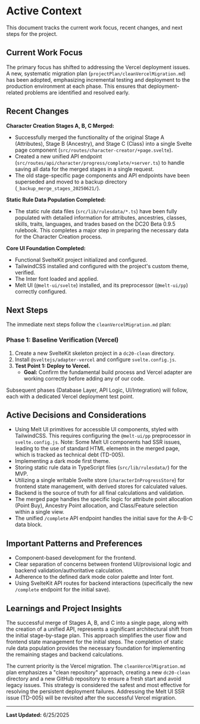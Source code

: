 # Active Context

This document tracks the current work focus, recent changes, and next steps for the project.

## Current Work Focus

The primary focus has shifted to addressing the Vercel deployment issues. A new, systematic migration plan (`projectPlan/cleanVercelMigration.md`) has been adopted, emphasizing incremental testing and deployment to the production environment at each phase. This ensures that deployment-related problems are identified and resolved early.

## Recent Changes

**Character Creation Stages A, B, C Merged:**
- Successfully merged the functionality of the original Stage A (Attributes), Stage B (Ancestry), and Stage C (Class) into a single Svelte page component (`src/routes/character-creator/+page.svelte`).
- Created a new unified API endpoint (`src/routes/api/character/progress/complete/+server.ts`) to handle saving all data for the merged stages in a single request.
- The old stage-specific page components and API endpoints have been superseded and moved to a backup directory (`_backup_merge_stages_20250621/`).

**Static Rule Data Population Completed:**
- The static rule data files (`src/lib/rulesdata/*.ts`) have been fully populated with detailed information for attributes, ancestries, classes, skills, traits, languages, and trades based on the DC20 Beta 0.9.5 rulebook. This completes a major step in preparing the necessary data for the Character Creation process.

**Core UI Foundation Completed:**
- Functional SvelteKit project initialized and configured.
- TailwindCSS installed and configured with the project's custom theme, verified.
- The Inter font loaded and applied.
- Melt UI (`@melt-ui/svelte`) installed, and its preprocessor (`@melt-ui/pp`) correctly configured.

## Next Steps

The immediate next steps follow the `cleanVercelMigration.md` plan:

### Phase 1: Baseline Verification (Vercel)
1.  Create a new SvelteKit skeleton project in a `dc20-clean` directory.
2.  Install `@sveltejs/adapter-vercel` and configure `svelte.config.js`.
3.  **Test Point 1: Deploy to Vercel.**
    *   **Goal:** Confirm the fundamental build process and Vercel adapter are working correctly before adding any of our code.

Subsequent phases (Database Layer, API Logic, UI/Integration) will follow, each with a dedicated Vercel deployment test point.

## Active Decisions and Considerations

- Using Melt UI primitives for accessible UI components, styled with TailwindCSS. This requires configuring the `@melt-ui/pp` preprocessor in `svelte.config.js`. Note: Some Melt UI components had SSR issues, leading to the use of standard HTML elements in the merged page, which is tracked as technical debt (TD-005).
- Implementing a dark mode first theme.
- Storing static rule data in TypeScript files (`src/lib/rulesdata/`) for the MVP.
- Utilizing a single writable Svelte store (`characterInProgressStore`) for frontend state management, with derived stores for calculated values.
- Backend is the source of truth for all final calculations and validation.
- The merged page handles the specific logic for attribute point allocation (Point Buy), Ancestry Point allocation, and Class/Feature selection within a single view.
- The unified `/complete` API endpoint handles the initial save for the A-B-C data block.

## Important Patterns and Preferences

- Component-based development for the frontend.
- Clear separation of concerns between frontend UI/provisional logic and backend validation/authoritative calculation.
- Adherence to the defined dark mode color palette and Inter font.
- Using SvelteKit API routes for backend interactions (specifically the new `/complete` endpoint for the initial save).

## Learnings and Project Insights

The successful merge of Stages A, B, and C into a single page, along with the creation of a unified API, represents a significant architectural shift from the initial stage-by-stage plan. This approach simplifies the user flow and frontend state management for the initial steps. The completion of static rule data population provides the necessary foundation for implementing the remaining stages and backend calculations.

The current priority is the Vercel migration. The `cleanVercelMigration.md` plan emphasizes a "clean repository" approach, creating a new `dc20-clean` directory and a new GitHub repository to ensure a fresh start and avoid legacy issues. This strategy is considered the safest and most effective for resolving the persistent deployment failures. Addressing the Melt UI SSR issue (TD-005) will be revisited after the successful Vercel migration.

---
**Last Updated:** 6/25/2025
